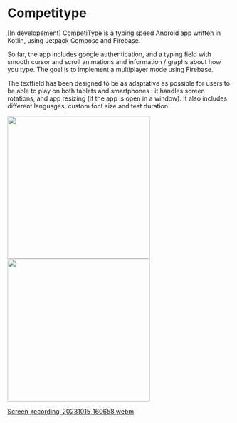# Competitype
[In developement] CompetiType is a typing speed Android app written in Kotlin, using Jetpack Compose and Firebase.

So far, the app includes google authentication, and a typing field with smooth cursor and scroll animations and information / graphs about how you type. The goal is to implement a multiplayer mode using Firebase. 
<p>
The textfield has been designed to be as adaptative as possible for users to be able to play on both tablets and smartphones : it handles screen rotations, and app resizing (if the app is open in a window). It also includes different languages, custom font size and test duration.
</p>

<p>
  <img src="https://github.com/Patoche692/Competitype/assets/54531293/de5da7f2-dd75-4925-b54f-593ab6fb792b" width="320"/>
  <img src="https://github.com/Patoche692/Competitype/assets/54531293/3c77166f-053a-4c2f-984d-5a424012d70b" width="320"/>
</p>

[Screen_recording_20231015_160658.webm](https://github.com/Patoche692/Competitype/assets/54531293/56d62e88-fbdd-4785-a955-ca21098d891b)
